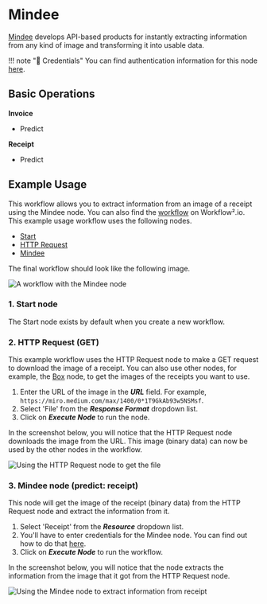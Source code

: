 # Mindee

[Mindee](https://mindee.com) develops API-based products for instantly extracting information from any kind of image and transforming it into usable data.

!!! note "🔑 Credentials"
    You can find authentication information for this node [here](/workflow/integrations/credentials/mindee/).


## Basic Operations

**Invoice**
- Predict


**Receipt**
- Predict


## Example Usage

This workflow allows you to extract information from an image of a receipt using the Mindee node. You can also find the [workflow](https://n8n.io/workflows/702) on Workflow².io. This example usage workflow uses the following nodes.
- [Start](/workflow/integrations/core-nodes/workflow-nodes-base.start/)
- [HTTP Request](/workflow/integrations/core-nodes/workflow-nodes-base.httpRequest/)
- [Mindee]()

The final workflow should look like the following image.

![A workflow with the Mindee node](/_images/integrations/nodes/mindee/workflow.png)

### 1. Start node

The Start node exists by default when you create a new workflow.


### 2. HTTP Request (GET)

This example workflow uses the HTTP Request node to make a GET request to download the image of a receipt. You can also use other nodes, for example, the [Box](/workflow/integrations/nodes/workflow-nodes-base.box/) node, to get the images of the receipts you want to use.

1. Enter the URL of the image in the ***URL*** field. For example, `https://miro.medium.com/max/1400/0*1T9GkAb93w5NSMsf`.
2. Select 'File' from the ***Response Format*** dropdown list.
3. Click on ***Execute Node*** to run the node.


In the screenshot below, you will notice that the HTTP Request node downloads the image from the URL. This image (binary data) can now be used by the other nodes in the workflow.

![Using the HTTP Request node to get the file](/_images/integrations/nodes/mindee/httprequest_node.png)


### 3. Mindee node (predict: receipt)

This node will get the image of the receipt (binary data) from the HTTP Request node and extract the information from it.
1. Select 'Receipt' from the ***Resource*** dropdown list.
2. You'll have to enter credentials for the Mindee node. You can find out how to do that  [here](/workflow/integrations/credentials/mindee/).
3. Click on ***Execute Node*** to run the workflow.

In the screenshot below, you will notice that the node extracts the information from the image that it got from the HTTP Request node.

![Using the Mindee node to extract information from receipt](/_images/integrations/nodes/mindee/mindee_node.png)




